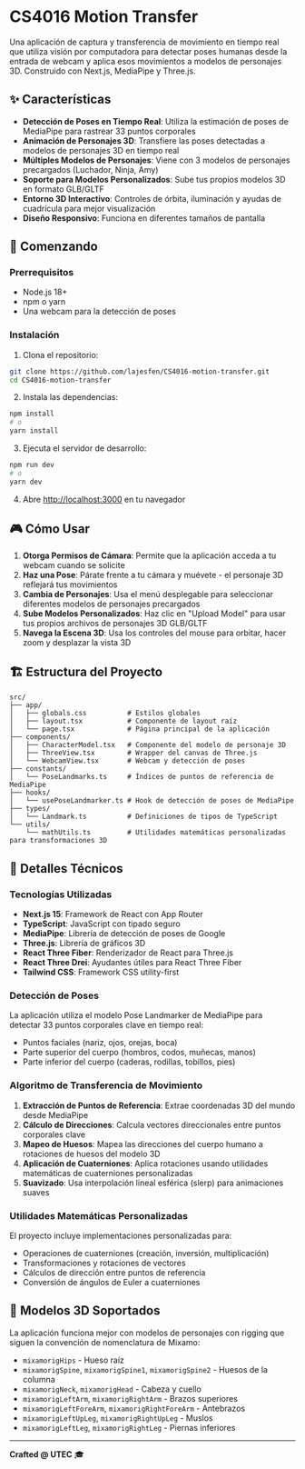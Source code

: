 # CS4016 Motion Transfer

Una aplicación de captura y transferencia de movimiento en tiempo real que utiliza visión por computadora para detectar poses humanas desde la entrada de webcam y aplica esos movimientos a modelos de personajes 3D. Construido con Next.js, MediaPipe y Three.js.

## ✨ Características

- **Detección de Poses en Tiempo Real**: Utiliza la estimación de poses de MediaPipe para rastrear 33 puntos corporales
- **Animación de Personajes 3D**: Transfiere las poses detectadas a modelos de personajes 3D en tiempo real
- **Múltiples Modelos de Personajes**: Viene con 3 modelos de personajes precargados (Luchador, Ninja, Amy)
- **Soporte para Modelos Personalizados**: Sube tus propios modelos 3D en formato GLB/GLTF
- **Entorno 3D Interactivo**: Controles de órbita, iluminación y ayudas de cuadrícula para mejor visualización
- **Diseño Responsivo**: Funciona en diferentes tamaños de pantalla

## 🚀 Comenzando

### Prerrequisitos

- Node.js 18+ 
- npm o yarn
- Una webcam para la detección de poses

### Instalación

1. Clona el repositorio:
```bash
git clone https://github.com/lajesfen/CS4016-motion-transfer.git
cd CS4016-motion-transfer
```

2. Instala las dependencias:
```bash
npm install
# o
yarn install
```

3. Ejecuta el servidor de desarrollo:
```bash
npm run dev
# o
yarn dev
```

4. Abre [http://localhost:3000](http://localhost:3000) en tu navegador

## 🎮 Cómo Usar

1. **Otorga Permisos de Cámara**: Permite que la aplicación acceda a tu webcam cuando se solicite
2. **Haz una Pose**: Párate frente a tu cámara y muévete - el personaje 3D reflejará tus movimientos
3. **Cambia de Personajes**: Usa el menú desplegable para seleccionar diferentes modelos de personajes precargados
4. **Sube Modelos Personalizados**: Haz clic en "Upload Model" para usar tus propios archivos de personajes 3D GLB/GLTF
5. **Navega la Escena 3D**: Usa los controles del mouse para orbitar, hacer zoom y desplazar la vista 3D

## 🏗️ Estructura del Proyecto

```
src/
├── app/
│   ├── globals.css          # Estilos globales
│   ├── layout.tsx           # Componente de layout raíz
│   └── page.tsx             # Página principal de la aplicación
├── components/
│   ├── CharacterModel.tsx   # Componente del modelo de personaje 3D
│   ├── ThreeView.tsx        # Wrapper del canvas de Three.js
│   └── WebcamView.tsx       # Webcam y detección de poses
├── constants/
│   └── PoseLandmarks.ts     # Índices de puntos de referencia de MediaPipe
├── hooks/
│   └── usePoseLandmarker.ts # Hook de detección de poses de MediaPipe
├── types/
│   └── Landmark.ts          # Definiciones de tipos de TypeScript
└── utils/
    └── mathUtils.ts         # Utilidades matemáticas personalizadas para transformaciones 3D
```

## 🔧 Detalles Técnicos

### Tecnologías Utilizadas

- **Next.js 15**: Framework de React con App Router
- **TypeScript**: JavaScript con tipado seguro
- **MediaPipe**: Librería de detección de poses de Google
- **Three.js**: Librería de gráficos 3D
- **React Three Fiber**: Renderizador de React para Three.js
- **React Three Drei**: Ayudantes útiles para React Three Fiber
- **Tailwind CSS**: Framework CSS utility-first

### Detección de Poses

La aplicación utiliza el modelo Pose Landmarker de MediaPipe para detectar 33 puntos corporales clave en tiempo real:
- Puntos faciales (nariz, ojos, orejas, boca)
- Parte superior del cuerpo (hombros, codos, muñecas, manos)
- Parte inferior del cuerpo (caderas, rodillas, tobillos, pies)

### Algoritmo de Transferencia de Movimiento

1. **Extracción de Puntos de Referencia**: Extrae coordenadas 3D del mundo desde MediaPipe
2. **Cálculo de Direcciones**: Calcula vectores direccionales entre puntos corporales clave
3. **Mapeo de Huesos**: Mapea las direcciones del cuerpo humano a rotaciones de huesos del modelo 3D
4. **Aplicación de Cuaterniones**: Aplica rotaciones usando utilidades matemáticas de cuaterniones personalizadas
5. **Suavizado**: Usa interpolación lineal esférica (slerp) para animaciones suaves

### Utilidades Matemáticas Personalizadas

El proyecto incluye implementaciones personalizadas para:
- Operaciones de cuaterniones (creación, inversión, multiplicación)
- Transformaciones y rotaciones de vectores
- Cálculos de dirección entre puntos de referencia
- Conversión de ángulos de Euler a cuaterniones

## 🎨 Modelos 3D Soportados

La aplicación funciona mejor con modelos de personajes con rigging que siguen la convención de nomenclatura de Mixamo:
- `mixamorigHips` - Hueso raíz
- `mixamorigSpine`, `mixamorigSpine1`, `mixamorigSpine2` - Huesos de la columna
- `mixamorigNeck`, `mixamorigHead` - Cabeza y cuello
- `mixamorigLeftArm`, `mixamorigRightArm` - Brazos superiores
- `mixamorigLeftForeArm`, `mixamorigRightForeArm` - Antebrazos
- `mixamorigLeftUpLeg`, `mixamorigRightUpLeg` - Muslos
- `mixamorigLeftLeg`, `mixamorigRightLeg` - Piernas inferiores

---

**Crafted @ UTEC** 🎓